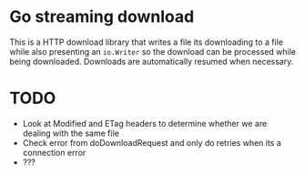 # Go streaming download

This is a HTTP download library that writes a file its downloading to a file while also presenting an 
`io.Writer` so the download can be processed while being downloaded. Downloads are automatically resumed when necessary.

# TODO

- Look at Modified and ETag headers to determine whether we are dealing with the same file
- Check error from doDownloadRequest and only do retries when its a connection error
- ???